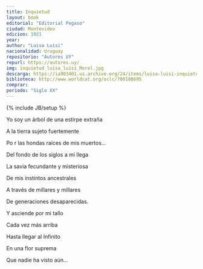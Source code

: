 ```yaml
---
title: Inquietud
layout: book
editorial: "Editorial Pegaso"
ciudad: Montevideo
edicion: 1921
year: 
author: "Luisa Luisi"
nacionalidad: Uruguay
repositorio: "Autores UY"
repurl: https://autores.uy/
img: inquietud_luisa_luisi_Morel.jpg
descarga: https://ia903401.us.archive.org/24/items/luisa-luisi-inquietud-pages-deleted/Luisa%20Luisi%20-%20Inquietud.pdf
biblioteca: http://www.worldcat.org/oclc/780188695
comprar: 
periodo: "Siglo XX"
---
```

{% include JB/setup %}

Yo soy un árbol de una estirpe extraña
 
A la tierra sujeto fuertemente
 
Po r las hondas raíces  de mis muertos...
 
Del fondo de los siglos a mi llega
 
La savia fecundante y  misteriosa
 
De mis instintos ancestrales
 
A través de millares y millares 
 
De generaciones desaparecidas.
 
Y asciende por mi tallo
 
Cada vez más arriba
 
Hasta llegar al Infinito  
 
En una flor suprema
 
Que nadie ha visto aún...
